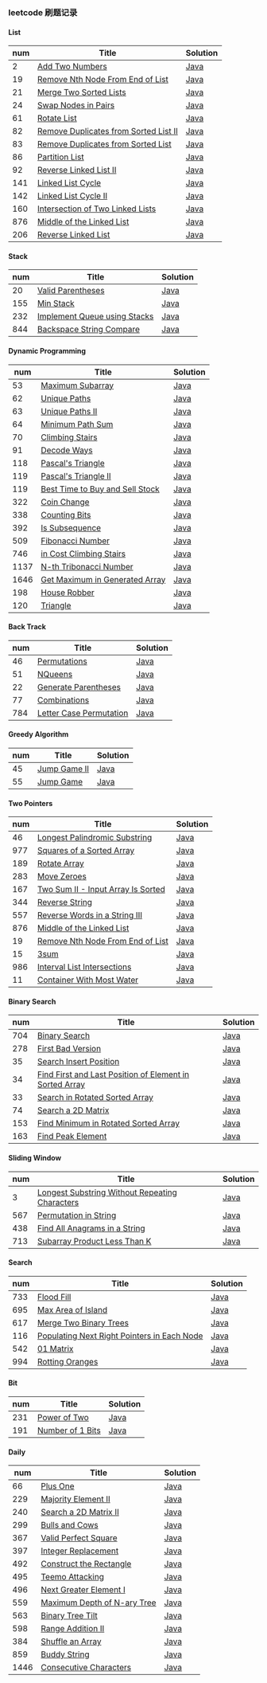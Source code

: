 ### leetcode 刷题记录 

#### List
| num | Title | Solution |
|---| ----- | -------- |
|2|[Add Two Numbers](https://leetcode-cn.com/problems/add-two-numbers/)|[Java](https://github.com/GeorgeCh2/review-self/blob/master/study/leetcode/List/AddNumbers.java)|
|19|[Remove Nth Node From End of List](https://leetcode-cn.com/problems/remove-nth-node-from-end-of-list/)|[Java](https://github.com/GeorgeCh2/review-self/blob/master/study/leetcode/List/RemoveNNode.java)|
|21|[Merge Two Sorted Lists](https://leetcode-cn.com/problems/merge-two-sorted-lists/)|[Java](https://github.com/GeorgeCh2/review-self/blob/master/study/leetcode/List/MergeList.java)|
|24|[Swap Nodes in Pairs](https://leetcode-cn.com/problems/swap-nodes-in-pairs/)|[Java](https://github.com/GeorgeCh2/review-self/blob/master/study/leetcode/List/SwapNodes.java)|
|61|[Rotate List](https://leetcode-cn.com/problems/rotate-list/)|[Java](https://github.com/GeorgeCh2/review-self/blob/master/study/leetcode/List/RotateList.java)|
|82|[Remove Duplicates from Sorted List II](https://leetcode-cn.com/problems/remove-duplicates-from-sorted-list-ii/)|[Java](https://github.com/GeorgeCh2/review-self/blob/master/study/leetcode/List/RemoveDuplicatesII.java)|
|83|[Remove Duplicates from Sorted List](https://leetcode-cn.com/problems/remove-duplicates-from-sorted-list/)|[Java](https://github.com/GeorgeCh2/review-self/blob/master/study/leetcode/List/RemoveDuplicates.java)|
|86|[Partition List](https://leetcode-cn.com/problems/partition-list/)|[Java](https://github.com/GeorgeCh2/review-self/blob/master/study/leetcode/List/PartitionList.java)|
|92|[Reverse Linked List II](https://leetcode-cn.com/problems/reverse-linked-list-ii/)|[Java](https://github.com/GeorgeCh2/review-self/blob/master/study/leetcode/List/ReverseLinkedListII.java)|
|141|[Linked List Cycle](https://leetcode-cn.com/problems/linked-list-cycle/)|[Java](https://github.com/GeorgeCh2/review-self/blob/master/study/leetcode/List/CycleLinkedList.java)|
|142|[Linked List Cycle II](https://leetcode-cn.com/problems/linked-list-cycle-ii/)|[Java](https://github.com/GeorgeCh2/review-self/blob/master/study/leetcode/List/CycleLinkedListII.java)|
|160|[Intersection of Two Linked Lists](https://leetcode-cn.com/problems/intersection-of-two-linked-lists/)|[Java](https://github.com/GeorgeCh2/review-self/blob/master/study/leetcode/List/IntersectionLinkedList.java)|
|876|[Middle of the Linked List](https://leetcode-cn.com/problems/middle-of-the-linked-list/)|[Java](https://github.com/GeorgeCh2/review-self/blob/master/study/leetcode/List/MiddleLinkedList.java)|
|206|[Reverse Linked List](https://leetcode-cn.com/problems/reverse-linked-list/)|[Java](https://github.com/GeorgeCh2/review-self/blob/master/study/leetcode/List/ReverseLinkedList.java)|


#### Stack
| num | Title | Solution |
|---| ----- | -------- |
|20|[Valid Parentheses](https://leetcode-cn.com/problems/valid-parentheses/)|[Java](https://github.com/GeorgeCh2/review-self/blob/master/study/leetcode/Stack/ValidParentheses.java)|
|155|[Min Stack](https://leetcode-cn.com/problems/min-stack/)|[Java](https://github.com/GeorgeCh2/review-self/blob/master/study/leetcode/Stack/MinStack.java)|
|232|[Implement Queue using Stacks](https://leetcode-cn.com/problems/implement-queue-using-stacks/)|[Java](https://github.com/GeorgeCh2/review-self/blob/master/study/leetcode/Stack/MyQueue.java)|
|844|[Backspace String Compare](https://leetcode-cn.com/problems/backspace-string-compare/)|[Java](https://github.com/GeorgeCh2/review-self/blob/master/study/leetcode/Stack/BackspaceCompare.java)|


#### Dynamic Programming
| num | Title | Solution |
|---| ----- | -------- |
| 53 | [Maximum Subarray](https://leetcode-cn.com/problems/maximum-subarray/) | [Java](https://github.com/GeorgeCh2/review-self/blob/master/study/leetcode/DynamicProgramming/MaximumSubarray.java)|
| 62 | [Unique Paths](https://leetcode-cn.com/problems/unique-paths/) | [Java](https://github.com/GeorgeCh2/review-self/blob/master/study/leetcode/DynamicProgramming/UniquePath.java)|
| 63 | [Unique Paths II](https://leetcode-cn.com/problems/unique-paths-ii/) | [Java](https://github.com/GeorgeCh2/review-self/blob/master/study/leetcode/DynamicProgramming/UniquePathII.java)|
| 64 | [Minimum Path Sum](https://leetcode-cn.com/problems/minimum-path-sum/) | [Java](https://github.com/GeorgeCh2/review-self/blob/master/study/leetcode/DynamicProgramming/MinimumPathSum.java)|
| 70 | [Climbing Stairs](https://leetcode-cn.com/problems/climbing-stairs/) | [Java](https://github.com/GeorgeCh2/review-self/blob/master/study/leetcode/DynamicProgramming/ClimbingStairs.java)|
| 91 | [Decode Ways](https://leetcode-cn.com/problems/decode-ways/) | [Java](https://github.com/GeorgeCh2/review-self/blob/master/study/leetcode/DynamicProgramming/DecodeWays.java)|
| 118 | [Pascal's Triangle](https://leetcode-cn.com/problems/pascals-triangle/) | [Java](https://github.com/GeorgeCh2/review-self/blob/master/study/leetcode/DynamicProgramming/PascalTriangle.java)|
| 119 | [Pascal's Triangle II](https://leetcode-cn.com/tag/dynamic-programming/problemset/) | [Java](https://github.com/GeorgeCh2/review-self/blob/master/study/leetcode/DynamicProgramming/PascalTriangleII.java)|
| 119 | [Best Time to Buy and Sell Stock](https://leetcode-cn.com/problems/best-time-to-buy-and-sell-stock/) | [Java](https://github.com/GeorgeCh2/review-self/blob/master/study/leetcode/DynamicProgramming/BuyAndSellStock.java)|
|322| [Coin Change](https://leetcode-cn.com/problems/coin-change/) | [Java](https://github.com/GeorgeCh2/review-self/blob/master/study/leetcode/DynamicProgramming/CoinChange.java)|
| 338 | [Counting Bits](https://leetcode-cn.com/problems/counting-bits/) | [Java](https://github.com/GeorgeCh2/review-self/blob/master/study/leetcode/DynamicProgramming/CountBits.java)|
| 392 | [Is Subsequence](https://leetcode-cn.com/problems/is-subsequence/) | [Java](https://github.com/GeorgeCh2/review-self/blob/master/study/leetcode/DynamicProgramming/IsSubsequence.java)|
| 509 | [Fibonacci Number](https://leetcode-cn.com/problems/fibonacci-number/) | [Java](https://github.com/GeorgeCh2/review-self/blob/master/study/leetcode/DynamicProgramming/FibonacciNumber.java)|
| 746 | [in Cost Climbing Stairs](https://leetcode-cn.com/problems/min-cost-climbing-stairs/) | [Java](https://github.com/GeorgeCh2/review-self/blob/master/study/leetcode/DynamicProgramming/MinCostClimbStairs.java)|
|1137| [N-th Tribonacci Number](https://leetcode-cn.com/problems/n-th-tribonacci-number/) | [Java](https://github.com/GeorgeCh2/review-self/blob/master/study/leetcode/DynamicProgramming/TribonacciNumber.java)|
|1646| [Get Maximum in Generated Array](https://leetcode-cn.com/problems/get-maximum-in-generated-array/) | [Java](https://github.com/GeorgeCh2/review-self/blob/master/study/leetcode/DynamicProgramming/MaximumGenerate.java)|
|198| [House Robber](https://leetcode-cn.com/problems/house-robber/) | [Java](https://github.com/GeorgeCh2/review-self/blob/master/study/leetcode/DynamicProgramming/HouseRobber.java)|
|120| [Triangle](https://leetcode-cn.com/problems/triangle/submissions/) | [Java](https://github.com/GeorgeCh2/review-self/blob/master/study/leetcode/DynamicProgramming/Triangle.java)|

#### Back Track
| num | Title | Solution |
|---| ----- | -------- |
| 46 | [Permutations](https://leetcode-cn.com/problems/permutations/) | [Java](https://github.com/GeorgeCh2/review-self/blob/master/study/leetcode/BackTrack/Permutations.java)|
| 51 | [NQueens](https://leetcode-cn.com/problems/n-queens/) | [Java](https://github.com/GeorgeCh2/review-self/blob/master/study/leetcode/BackTrack/NQueens.java)|
| 22 | [Generate Parentheses](https://leetcode-cn.com/problems/generate-parentheses/) | [Java](https://github.com/GeorgeCh2/review-self/blob/master/study/leetcode/BackTrack/GenerateParentheses.java)|
|77| [Combinations](https://leetcode-cn.com/problems/combinations/) | [Java](https://github.com/GeorgeCh2/review-self/blob/master/study/leetcode/BackTrack/Combinations.java)|
|784| [Letter Case Permutation](https://leetcode-cn.com/problems/letter-case-permutation/) | [Java](https://github.com/GeorgeCh2/review-self/blob/master/study/leetcode/BackTrack/LetterCasePermutation.java)|

#### Greedy Algorithm
| num | Title | Solution |
|---| ----- | -------- |
| 45 | [Jump Game II](https://leetcode-cn.com/problems/jump-game-ii/) | [Java](https://github.com/GeorgeCh2/review-self/blob/master/study/leetcode/GreedyAlgorithm/JumpGameII.java)|
| 55 | [Jump Game](https://leetcode-cn.com/problems/jump-game/) | [Java](https://github.com/GeorgeCh2/review-self/blob/master/study/leetcode/GreedyAlgorithm/JumpGame.java)|

#### Two Pointers
| num | Title | Solution |
|---| ----- | -------- |
| 46 | [Longest Palindromic Substring](https://leetcode-cn.com/problems/longest-palindromic-substring/) | [Java](https://github.com/GeorgeCh2/review-self/blob/master/study/leetcode/TwoPointers/LongestPalindrome.java)|
| 977 | [Squares of a Sorted Array](https://leetcode-cn.com/problems/squares-of-a-sorted-array/) | [Java](https://github.com/GeorgeCh2/review-self/blob/master/study/leetcode/TwoPointers/SquaresSortedArray.java)|
| 189 | [Rotate Array](https://leetcode-cn.com/problems/rotate-array/) | [Java](https://github.com/GeorgeCh2/review-self/blob/master/study/leetcode/TwoPointers/RotateArray.java)|
| 283 | [Move Zeroes](https://leetcode-cn.com/problems/move-zeroes/) | [Java](https://github.com/GeorgeCh2/review-self/blob/master/study/leetcode/TwoPointers/MoveZeroes.java)|
| 167 | [Two Sum II - Input Array Is Sorted](https://leetcode-cn.com/problems/two-sum-ii-input-array-is-sorted/) | [Java](https://github.com/GeorgeCh2/review-self/blob/master/study/leetcode/TwoPointers/TwoSumII.java)|
| 344 | [Reverse String](https://leetcode-cn.com/problems/reverse-string/) | [Java](https://github.com/GeorgeCh2/review-self/blob/master/study/leetcode/TwoPointers/ReverseString.java)|
| 557 | [Reverse Words in a String III](https://leetcode-cn.com/problems/reverse-words-in-a-string-iii/) | [Java](https://github.com/GeorgeCh2/review-self/blob/master/study/leetcode/TwoPointers/ReverseStringII.java)|
| 876 | [Middle of the Linked List](https://leetcode-cn.com/problems/middle-of-the-linked-list/) | [Java](https://github.com/GeorgeCh2/review-self/blob/master/study/leetcode/TwoPointers/MiddleLinkedList.java)|
| 19 | [Remove Nth Node From End of List](https://leetcode-cn.com/problems/remove-nth-node-from-end-of-list/) | [Java](https://github.com/GeorgeCh2/review-self/blob/master/study/leetcode/TwoPointers/RemoveNthEndList.java)|
|15| [3sum](https://leetcode-cn.com/problems/3sum/) | [Java](https://github.com/GeorgeCh2/review-self/blob/master/study/leetcode/TwoPointers/ThreeSum.java)|
|986| [Interval List Intersections](https://leetcode-cn.com/problems/interval-list-intersections/) | [Java](https://github.com/GeorgeCh2/review-self/blob/master/study/leetcode/TwoPointers/IntervalList.java)|
|11| [Container With Most Water](https://leetcode-cn.com/problems/container-with-most-water/) | [Java](https://github.com/GeorgeCh2/review-self/blob/master/study/leetcode/TwoPointers/MostWaterContainer.java)|

#### Binary Search
| num | Title | Solution |
|---| ----- | -------- |
| 704 | [Binary Search](https://leetcode-cn.com/problems/binary-search/) | [Java](https://github.com/GeorgeCh2/review-self/blob/master/study/leetcode/BinarySearch/BinarySearch.java)|
| 278 | [First Bad Version](https://leetcode-cn.com/problems/first-bad-version/) | [Java](https://github.com/GeorgeCh2/review-self/blob/master/study/leetcode/BinarySearch/FirstBadVersion.java)|
| 35 | [Search Insert Position](https://leetcode-cn.com/problems/search-insert-position/) | [Java](https://github.com/GeorgeCh2/review-self/blob/master/study/leetcode/BinarySearch/SearchInsertPosition.java)|
|34| [Find First and Last Position of Element in Sorted Array](https://leetcode-cn.com/problems/find-first-and-last-position-of-element-in-sorted-array/) | [Java](https://github.com/GeorgeCh2/review-self/blob/master/study/leetcode/BinarySearch/FindPosition.java)|
|33| [Search in Rotated Sorted Array](https://leetcode-cn.com/problems/search-in-rotated-sorted-array/) | [Java](https://github.com/GeorgeCh2/review-self/blob/master/study/leetcode/BinarySearch/SearchRotateArray.java)|
|74| [Search a 2D Matrix](https://leetcode-cn.com/problems/search-a-2d-matrix/) | [Java](https://github.com/GeorgeCh2/review-self/blob/master/study/leetcode/BinarySearch/Search2DMatrix.java)|
|153| [Find Minimum in Rotated Sorted Array](https://leetcode-cn.com/problems/find-minimum-in-rotated-sorted-array/) | [Java](https://github.com/GeorgeCh2/review-self/blob/master/study/leetcode/BinarySearch/FindMinRotateArray.java)|
|163| [Find Peak Element](https://leetcode-cn.com/problems/find-peak-element/) | [Java](https://github.com/GeorgeCh2/review-self/blob/master/study/leetcode/BinarySearch/FindPeakElement.java)|

#### Sliding Window
| num | Title | Solution |
|---| ----- | -------- |
| 3 | [Longest Substring Without Repeating Characters](https://leetcode-cn.com/problems/longest-substring-without-repeating-characters/) | [Java](https://github.com/GeorgeCh2/review-self/blob/master/study/leetcode/SlidingWindow/LongestSubstring.java)|
| 567 | [Permutation in String](https://leetcode-cn.com/problems/permutation-in-string/) | [Java](https://github.com/GeorgeCh2/review-self/blob/master/study/leetcode/SlidingWindow/PermutationString.java)|
|438| [Find All Anagrams in a String](https://leetcode-cn.com/problems/find-all-anagrams-in-a-string/) | [Java](https://github.com/GeorgeCh2/review-self/blob/master/study/leetcode/SlidingWindow/AllAnagramsString.java)|
|713| [Subarray Product Less Than K](https://leetcode-cn.com/problems/subarray-product-less-than-k/) | [Java](https://github.com/GeorgeCh2/review-self/blob/master/study/leetcode/SlidingWindow/SubarrayProduct.java)|

#### Search
| num | Title | Solution |
|---| ----- | -------- |
| 733 | [Flood Fill](https://leetcode-cn.com/problems/flood-fill/) | [Java](https://github.com/GeorgeCh2/review-self/blob/master/study/leetcode/Search/FloodFill.java)|
| 695 | [Max Area of Island](https://leetcode-cn.com/problems/max-area-of-island/) | [Java](https://github.com/GeorgeCh2/review-self/blob/master/study/leetcode/Search/MaxAreaIsland.java)|
| 617 | [Merge Two Binary Trees](https://leetcode-cn.com/problems/merge-two-binary-trees/) | [Java](https://github.com/GeorgeCh2/review-self/blob/master/study/leetcode/Search/MergeBinaryTrees.java)|
| 116 | [Populating Next Right Pointers in Each Node](https://leetcode-cn.com/problems/populating-next-right-pointers-in-each-node/) | [Java](https://github.com/GeorgeCh2/review-self/blob/master/study/leetcode/Search/PopulatingNode.java)|
| 542 | [01 Matrix](https://leetcode-cn.com/problems/01-matrix/) | [Java](https://github.com/GeorgeCh2/review-self/blob/master/study/leetcode/Search/Matrix01.java)|
| 994 | [Rotting Oranges](https://leetcode-cn.com/problems/rotting-oranges/) | [Java](https://github.com/GeorgeCh2/review-self/blob/master/study/leetcode/Search/RottingOranges.java)|

#### Bit
| num | Title | Solution |
|---| ----- | -------- |
|231| [Power of Two](https://leetcode-cn.com/problems/power-of-two/) | [Java](https://github.com/GeorgeCh2/review-self/blob/master/study/leetcode/Bit/PowerOfTwo.java)|
|191| [Number of 1 Bits](https://leetcode-cn.com/problems/number-of-1-bits/) | [Java](https://github.com/GeorgeCh2/review-self/blob/master/study/leetcode/Bit/NumberBits.java)|

#### Daily
| num | Title | Solution |
|---| ----- | -------- |
| 66 | [Plus One](https://leetcode-cn.com/problems/plus-one/) | [Java](https://github.com/GeorgeCh2/review-self/blob/master/study/leetcode/Daily/PlusOne.java)|
| 229 | [Majority Element II](https://leetcode-cn.com/problems/majority-element-ii/) | [Java](https://github.com/GeorgeCh2/review-self/blob/master/study/leetcode/Daily/MajorityElementII.java)|
| 240 | [Search a 2D Matrix II](https://leetcode-cn.com/problems/search-a-2d-matrix-ii/) | [Java](https://github.com/GeorgeCh2/review-self/blob/master/study/leetcode/Daily/SearchMatrixII.java)|
| 299 | [Bulls and Cows](https://leetcode-cn.com/problems/bulls-and-cows/) | [Java](https://github.com/GeorgeCh2/review-self/blob/master/study/leetcode/Daily/BullsAndCows.java)|
| 367 | [Valid Perfect Square](https://leetcode-cn.com/problems/valid-perfect-square/) | [Java](https://github.com/GeorgeCh2/review-self/blob/master/study/leetcode/Daily/ValidPerfectSquare.java)|
| 397 | [ Integer Replacement](https://leetcode-cn.com/problems/integer-replacement/) | [Java](https://github.com/GeorgeCh2/review-self/blob/master/study/leetcode/Daily/IntegerReplacement.java)|
| 492 | [Construct the Rectangle](https://leetcode-cn.com/problems/construct-the-rectangle/) | [Java](https://github.com/GeorgeCh2/review-self/blob/master/study/leetcode/Daily/ConstructRectangle.java)|
| 495 | [Teemo Attacking](https://leetcode-cn.com/problems/teemo-attacking/) | [Java](https://github.com/GeorgeCh2/review-self/blob/master/study/leetcode/Daily/TeemoAttacking.java)|
| 496 | [Next Greater Element I](https://leetcode-cn.com/problems/next-greater-element-i/) | [Java](https://github.com/GeorgeCh2/review-self/blob/master/study/leetcode/Daily/NextGreaterElement.java)|
| 559 | [Maximum Depth of N-ary Tree](https://leetcode-cn.com/problems/maximum-depth-of-n-ary-tree/) | [Java](https://github.com/GeorgeCh2/review-self/blob/master/study/leetcode/Daily/MaximumDepthNaryTree.java)|
| 563 | [Binary Tree Tilt](https://leetcode-cn.com/problems/binary-tree-tilt/) | [Java](https://github.com/GeorgeCh2/review-self/blob/master/study/leetcode/Daily/BinaryTreeTilt.java)|
| 598 | [Range Addition II](https://leetcode-cn.com/problems/range-addition-ii/) | [Java](https://github.com/GeorgeCh2/review-self/blob/master/study/leetcode/Daily/RangeAdditionII.java)|
| 384 | [Shuffle an Array](https://leetcode-cn.com/problems/shuffle-an-array/) | [Java](https://github.com/GeorgeCh2/review-self/blob/master/study/leetcode/Daily/ShuffleArray.java)|
| 859 | [Buddy String](https://leetcode-cn.com/problems/buddy-strings/) | [Java](https://github.com/GeorgeCh2/review-self/blob/master/study/leetcode/Daily/BuddyString.java)|
|1446| [Consecutive Characters](https://leetcode-cn.com/problems/consecutive-characters/) | [Java](https://github.com/GeorgeCh2/review-self/blob/master/study/leetcode/Daily/ConsecutiveCharacters.java)|